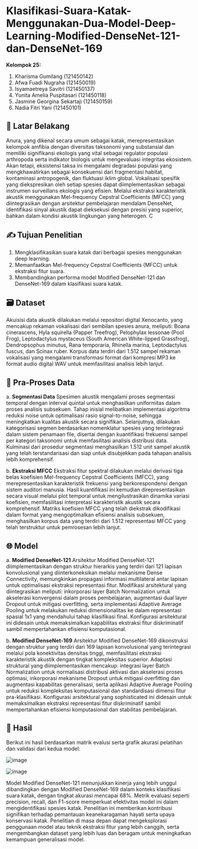 # Klasifikasi-Suara-Katak-Menggunakan-Dua-Model-Deep-Learning-Modified-DenseNet-121-dan-DenseNet-169

**Kelompok 25:**
1. Kharisma Gumilang (121450142)
2. Afwa Fuadi Nugraha (121450019)
3. Isyamaetreya Savitri (121450137)
4. Yunita Amelia Puspitasari (121450118)
5. Jasmine Georgina Sekartaji (121450159)
6. Nadia Fitri Yani (121450101)

## 🐸 Latar Belakang
Anura, yang dikenal secara umum sebagai katak, merepresentasikan kelompok amfibia dengan diversitas taksonomi yang substansial dan memiliki signifikansi ekologis yang vital sebagai regulator populasi arthropoda serta indikator biologis untuk mengevaluasi integritas ekosistem. Akan tetapi, eksistensi taksa ini mengalami degradasi populasi yang mengkhawatirkan sebagai konsekuensi dari fragmentasi habitat, kontaminasi antropogenik, dan fluktuasi iklim global. Vokalisasi spesifik yang diekspresikan oleh setiap spesies dapat diimplementasikan sebagai instrumen surveillans ekologis yang efisien. Melalui ekstraksi karakteristik akustik menggunakan Mel-frequency Cepstral Coefficients (MFCC) yang diintegrasikan dengan arsitektur pembelajaran mendalam DenseNet, identifikasi sinyal akustik dapat dieksekusi dengan presisi yang superior, bahkan dalam kondisi akustik lingkungan yang heterogen. C

## ✍️ Tujuan Penelitian
1. Mengklasifikasikan suara katak dari berbagai spesies menggunakan deep learning.
2. Memanfaatkan Mel-frequency Cepstral Coefficients (MFCC) untuk ekstraksi fitur suara.
3. Membandingkan performa model Modified DenseNet-121 dan DenseNet-169 dalam klasifikasi suara katak.

## 🗃️ Dataset
Akuisisi data akustik dilakukan melalui repositori digital Xenocanto, yang mencakup rekaman vokalisasi dari sembilan spesies anura, meliputi: Boana cinerascens, Hyla squirella (Papper Treefrog), Pelophylax lessonae (Pool Frog), Leptodactylus mystaceus (South American White-lipped Grassfrog), Dendropsophus minutus, Rana temporaria, Rhinella marina, Leptodactylus fuscus, dan Scinax ruber. Korpus data terdiri dari 1.512 sampel rekaman vokalisasi yang mengalami transformasi format dari kompresi MP3 ke format audio digital WAV untuk memfasilitasi analisis lebih lanjut.

## 🔄 Pra-Proses Data
a. **Segmentasi Data**
  Spesimen akustik mengalami proses segmentasi temporal dengan interval quintal untuk menghasilkan uniformitas dalam proses analisis subsekuen. Tahap inisial melibatkan implementasi algoritma reduksi noise untuk optimalisasi rasio signal-to-noise, sehingga meningkatkan kualitas akustik secara signifikan. Selanjutnya, dilakukan kategorisasi segmen berdasarkan nomenklatur spesies yang terintegrasi dalam sistem penamaan file, disertai dengan kuantifikasi frekuensi sampel per kategori taksonomi untuk memfasilitasi analisis distribusi data. Kulminasi dari prosedur segmentasi menghasilkan 1.512 unit sampel akustik yang telah terstandarisasi dan siap untuk disubjekkan pada tahapan analisis lebih komprehensif.
  
b. **Ekstraksi MFCC**
  Ekstraksi fitur spektral dilakukan melalui derivasi tiga belas koefisien Mel-frequency Cepstral Coefficients (MFCC), yang merepresentasikan karakteristik frekuensi yang berkorespondensi dengan sistem auditori manusia. Hasil kuantifikasi ini kemudian direpresentasikan secara visual melalui plot temporal untuk mengilustrasikan dinamika variasi koefisien, memfasilitasi interpretasi karakteristik akustik secara komprehensif. Matriks koefisien MFCC yang telah diekstrak dikodifikasi dalam format yang mengoptimalkan efisiensi analisis subsekuen, menghasilkan korpus data yang terdiri dari 1.512 representasi MFCC yang telah terstruktur untuk pemrosesan lebih lanjut.

## 🌐 Model
a. **Modified DenseNet-121**
  Arsitektur Modified DenseNet-121 diimplementasikan dengan struktur hierarkis yang terdiri dari 121 lapisan konvolusional yang diinterkoneksikan melalui mekanisme Dense Connectivity, memungkinkan propagasi informasi multilateral antar lapisan untuk optimalisasi ekstraksi representasi fitur. Modifikasi arsitektural yang diintegrasikan meliputi: inkorporasi layer Batch Normalization untuk akselerasi konvergensi dalam proses pembelajaran, augmentasi dual layer Dropout untuk mitigasi overfitting, serta implementasi Adaptive Average Pooling untuk melakukan reduksi dimensionalitas ke dalam representasi spasial 1x1 yang mendahului tahap klasifikasi final. Konfigurasi arsitektural ini didesain untuk memaksimalkan kapabilitas ekstraksi fitur diskriminatif sambil mempertahankan efisiensi komputasional.
  
b. **Modified DenseNet-169**
  Arsitektur Modified DenseNet-169 dikonstruksi dengan struktur yang terdiri dari 169 lapisan konvolusional yang terintegrasi melalui pola konektivitas densitas tinggi, memfasilitasi ekstraksi karakteristik akustik dengan tingkat kompleksitas superior. Adaptasi struktural yang diimplementasikan mencakup: integrasi layer Batch Normalization untuk normalisasi distribusi aktivasi dan akselerasi proses optimasi, inkorporasi mekanisme Dropout untuk mitigasi overfitting dan augmentasi kapabilitas generalisasi, serta aplikasi Adaptive Average Pooling untuk reduksi kompleksitas komputasional dan standardisasi dimensi fitur pra-klasifikasi. Konfigurasi arsitektural yang sophisticated ini didesain untuk memaksimalkan ekstraksi representasi fitur diskriminatif sambil mempertahankan efisiensi komputasional dan stabilitas pembelajaran.

## 🎯 Hasil

Berikut ini hasil berdasarkan matrik evalusi serta grafik akurasi pelatihan dan validasi dari kedua model:

![image](https://github.com/user-attachments/assets/f3baa249-a726-4550-bb6e-dd8a18f8fd90)

![image](https://github.com/user-attachments/assets/99dcfee4-7250-4e49-a807-06c7ab674fb9)

Model Modified DenseNet-121 menunjukkan kinerja yang lebih unggul dibandingkan dengan Modified DenseNet-169 dalam konteks klasifikasi suara katak, dengan tingkat akurasi mencapai 68%. Metrik evaluasi seperti precision, recall, dan F1-score memperkuat efektivitas model ini dalam mengidentifikasi spesies katak. Penelitian ini memberikan kontribusi signifikan terhadap pemantauan keanekaragaman hayati serta upaya konservasi katak. Penelitian di masa depan dapat mengeksplorasi penggunaan model atau teknik ekstraksi fitur yang lebih canggih, serta mengembangkan dataset yang lebih luas dan beragam untuk meningkatkan kemampuan generalisasi model.


